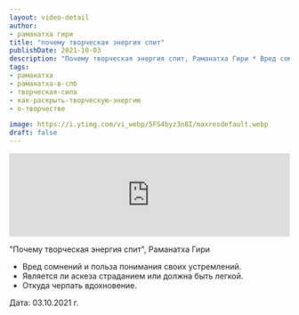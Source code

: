 ```yaml
---
layout: video-detail
author:
- раманатха гири
title: "почему творческая энергия спит"
publishDate: 2021-10-03
description: "Почему творческая энергия спит, Раманатха Гири * Вред сомнений и польза понимания своих устремлений. * Является ли аскеза страданием или должна быть легкой. * Откуда черпать вдохновение.   Дата  03.10.2021 г."
tags: 
- раманатха
- раманатха-в-спб
- творческая-сила
- как-раскрыть-творческую-энергию
- о-творчестве

image: https://i.ytimg.com/vi_webp/5FS4byz3n8I/maxresdefault.webp
draft: false
---
```


<iframe width="100%" src="https://www.youtube.com/embed/5FS4byz3n8I" frameborder="0" allowfullscreen=""></iframe> 

 "Почему творческая энергия спит", Раманатха Гири

* Вред сомнений и польза понимания своих устремлений.
* Является ли аскеза страданием или должна быть легкой.
* Откуда черпать вдохновение.

  
 Дата: 03.10.2021 г.

  

 